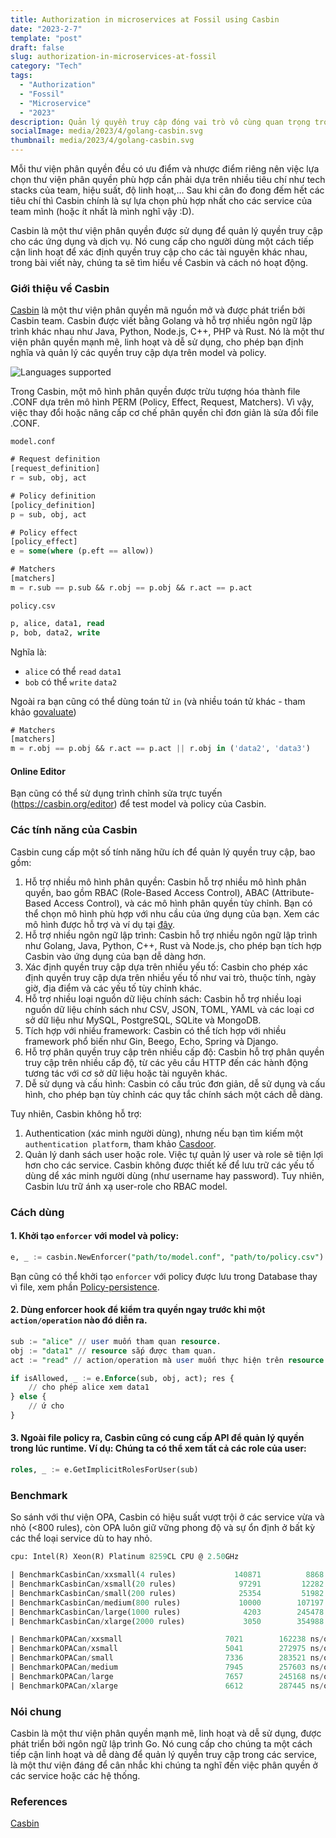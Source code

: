 ```yaml
---
title: Authorization in microservices at Fossil using Casbin
date: "2023-2-7"
template: "post"
draft: false
slug: authorization-in-microservices-at-fossil
category: "Tech"
tags:
  - "Authorization"
  - "Fossil"
  - "Microservice"
  - "2023"
description: Quản lý quyền truy cập đóng vai trò vô cùng quan trọng trong việc bảo mật hệ thống và dữ liệu của người dùng. Tuy nhiên, việc thực hiện phân quyền trong các ứng dụng phức tạp lại không phải là điều đơn giản. Để giải quyết vấn đề này, nhiều thư viện phân quyền đã được phát triển như OPA, Keycloak, Shiro,...  và Casbin chính là một ứng cử viên nổi bậc trong số đó.
socialImage: media/2023/4/golang-casbin.svg
thumbnail: media/2023/4/golang-casbin.svg
---
```


Mỗi thư viện phân quyền đều có ưu điểm và nhược điểm riêng nên việc lựa chọn thư viện phân quyền phù hợp cần phải dựa trên nhiều tiêu chí như tech stacks của team, hiệu suất, độ linh hoạt,… Sau khi cân đo đong đếm hết các tiêu chí thì Casbin chính là sự lựa chọn phù hợp nhất cho các service của team mình (hoặc ít nhất là mình nghĩ vậy :D).

Casbin là một thư viện phân quyền được sử dụng để quản lý quyền truy cập cho các ứng dụng và dịch vụ. Nó cung cấp cho người dùng một cách tiếp cận linh hoạt để xác định quyền truy cập cho các tài nguyên khác nhau, trong bài viết này, chúng ta sẽ tìm hiểu về Casbin và cách nó hoạt động.

### Giới thiệu về Casbin
[Casbin](https://casbin.org/) là một thư viện phân quyền mã nguồn mở và được phát triển bởi Casbin team. Casbin được viết bằng Golang và hỗ trợ nhiều ngôn ngữ lập trình khác nhau như Java, Python, Node.js, C++, PHP và Rust. Nó là một thư viện phân quyền mạnh mẽ, linh hoạt và dễ sử dụng, cho phép bạn định nghĩa và quản lý các quyền truy cập dựa trên model và policy.

![Languages supported](/media/2023/4/casbin-languages.png)

Trong Casbin, một mô hình phân quyền được trừu tượng hóa thành file .CONF dựa trên mô hình PERM (Policy, Effect, Request, Matchers). Vì vậy, việc thay đổi hoặc nâng cấp cơ chế phân quyền chỉ đơn giản là sửa đổi file .CONF.

`model.conf`
```sql
# Request definition
[request_definition]
r = sub, obj, act

# Policy definition
[policy_definition]
p = sub, obj, act

# Policy effect
[policy_effect]
e = some(where (p.eft == allow))

# Matchers
[matchers]
m = r.sub == p.sub && r.obj == p.obj && r.act == p.act
```

`policy.csv`
```sql
p, alice, data1, read
p, bob, data2, write
```

Nghĩa là:

- `alice` có thể `read` `data1`
- `bob` có thể  `write` `data2`

Ngoài ra bạn cũng có thể dùng toán tử `in` (và nhiều toán tử khác - tham khảo [govaluate](https://github.com/Knetic/govaluate#what-operators-and-types-does-this-support))


```sql
# Matchers
[matchers]
m = r.obj == p.obj && r.act == p.act || r.obj in ('data2', 'data3')
```
#### Online Editor
Bạn cũng có thể sử dụng trình chỉnh sửa trực tuyến (https://casbin.org/editor) để test model và policy của Casbin.

### Các tính năng của Casbin
Casbin cung cấp một số tính năng hữu ích để quản lý quyền truy cập, bao gồm:

1. Hỗ trợ nhiều mô hình phân quyền:
Casbin hỗ trợ nhiều mô hình phân quyền, bao gồm RBAC (Role-Based Access Control), ABAC (Attribute-Based Access Control), và các mô hình phân quyền tùy chỉnh. Bạn có thể chọn mô hình phù hợp với nhu cầu của ứng dụng của bạn. Xem các mô hình được hỗ trợ và ví dụ tại [đây](https://github.com/casbin/casbin/tree/master/examples).
2. Hỗ trợ nhiều ngôn ngữ lập trình:
Casbin hỗ trợ nhiều ngôn ngữ lập trình như Golang, Java, Python, C++, Rust và Node.js, cho phép bạn tích hợp Casbin vào ứng dụng của bạn dễ dàng hơn.
3. Xác định quyền truy cập dựa trên nhiều yếu tố:
Casbin cho phép xác định quyền truy cập dựa trên nhiều yếu tố như vai trò, thuộc tính, ngày giờ, địa điểm và các yếu tố tùy chỉnh khác.
4. Hỗ trợ nhiều loại nguồn dữ liệu chính sách:
Casbin hỗ trợ nhiều loại nguồn dữ liệu chính sách như CSV, JSON, TOML, YAML và các loại cơ sở dữ liệu như MySQL, PostgreSQL, SQLite và MongoDB.
5. Tích hợp với nhiều framework:
Casbin có thể tích hợp với nhiều framework phổ biến như Gin, Beego, Echo, Spring và Django.
6. Hỗ trợ phân quyền truy cập trên nhiều cấp độ:
Casbin hỗ trợ phân quyền truy cập trên nhiều cấp độ, từ các yêu cầu HTTP đến các hành động tương tác với cơ sở dữ liệu hoặc tài nguyên khác.
7. Dễ sử dụng và cấu hình:
Casbin có cấu trúc đơn giản, dễ sử dụng và cấu hình, cho phép bạn tùy chỉnh các quy tắc chính sách một cách dễ dàng.

Tuy nhiên, Casbin không hỗ trợ:
1. Authentication (xác minh người dùng), nhưng nếu bạn tìm kiếm một `authentication platform`, tham khảo [Casdoor](https://casdoor.org/).
2. Quản lý danh sách user hoặc role. Việc tự quản lý user và role sẽ tiện lợi hơn cho các service. Casbin không được thiết kế để lưu trữ các yếu tố dùng dể xác minh người dùng (như username hay password). Tuy nhiên, Casbin lưu trữ ánh xạ user-role cho RBAC model.

### Cách dùng

#### 1. Khởi tạo `enforcer` với model và policy:

```sql
e, _ := casbin.NewEnforcer("path/to/model.conf", "path/to/policy.csv")
```

Bạn cũng có thể khởi tạo `enforcer` với policy được lưu trong Database thay vì file, xem phần [Policy-persistence](https://github.com/casbin/casbin#policy-persistence).

#### 2. Dùng enforcer hook để kiểm tra quyền ngay trước khi một `action/operation` nào đó diễn ra.

```sql
sub := "alice" // user muốn tham quan resource.
obj := "data1" // resource sắp được tham quan.
act := "read" // action/operation mà user muốn thực hiện trên resource.

if isAllowed, _ := e.Enforce(sub, obj, act); res {
    // cho phép alice xem data1
} else {
    // ứ cho
}
```

#### 3. Ngoài file policy ra, Casbin cũng có cung cấp API để quản lý quyền trong lúc runtime. Ví dụ: Chúng ta có thể xem tất cả các role của user:

```sql
roles, _ := e.GetImplicitRolesForUser(sub)
```

### Benchmark

So sánh với thư viện OPA, Casbin có hiệu suất vượt trội ở các service vừa và nhỏ (<800 rules), còn OPA luôn giữ vững phong độ và sự ổn định ở bất kỳ các thể loại service dù to hay nhỏ.

```sql
cpu: Intel(R) Xeon(R) Platinum 8259CL CPU @ 2.50GHz
```

```sql
| BenchmarkCasbinCan/xxsmall(4 rules)         	  140871	      8868 ns/op	    1790 B/op	      26 allocs/op
| BenchmarkCasbinCan/xsmall(20 rules)          	   97291	     12282 ns/op	    2370 B/op	      42 allocs/op
| BenchmarkCasbinCan/small(200 rules)              25354	     51982 ns/op	    9149 B/op	     222 allocs/op
| BenchmarkCasbinCan/medium(800 rules)             10000	    107197 ns/op	   16631 B/op	     422 allocs/op
| BenchmarkCasbinCan/large(1000 rules)              4203	    245478 ns/op	   38426 B/op	    1029 allocs/op
| BenchmarkCasbinCan/xlarge(2000 rules)             3050	    354988 ns/op	   73992 B/op	    1997 allocs/op
```

```sql
| BenchmarkOPACan/xxsmall         	            7021	    162238 ns/op	   35553 B/op	     695 allocs/op
| BenchmarkOPACan/xsmall          	            5041	    272975 ns/op	   34693 B/op	     686 allocs/op
| BenchmarkOPACan/small           	            7336	    283521 ns/op	   34510 B/op	     684 allocs/op
| BenchmarkOPACan/medium          	            7945	    257603 ns/op	   34496 B/op	     684 allocs/op
| BenchmarkOPACan/large           	            7657	    245168 ns/op	   34490 B/op	     685 allocs/op
| BenchmarkOPACan/xlarge          	            6612	    287445 ns/op	   34489 B/op	     685 allocs/op
```

### Nói chung
Casbin là một thư viện phân quyền mạnh mẽ, linh hoạt và dễ sử dụng, được phát triển bởi ngôn ngữ lập trình Go. Nó cung cấp cho chúng ta một cách tiếp cận linh hoạt và dễ dàng để quản lý quyền truy cập trong các service, là một thư viện đáng để cân nhắc khi chúng ta nghĩ đến việc phân quyền ở các service hoặc các hệ thống.

### References

[Casbin](https://casbin.org/)

